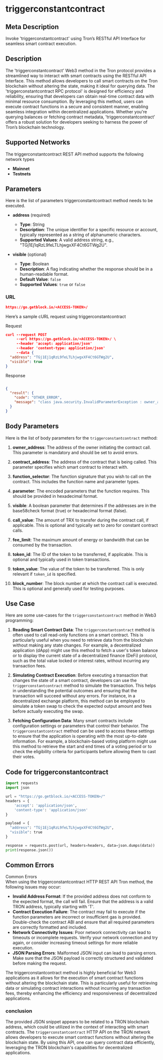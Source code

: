 # triggerconstantcontract


## Meta Description
Invoke 'triggerconstantcontract' using Tron’s RESTful API Interface for seamless smart contract execution.

## Description
The 'triggerconstantcontract' Web3 method in the Tron protocol provides a streamlined way to interact with smart contracts using the RESTful API Interface. This method allows developers to call smart contracts on the Tron blockchain without altering the state, making it ideal for querying data. The 'triggerconstantcontract RPC protocol' is designed for efficiency and reliability, ensuring that developers can obtain real-time contract data with minimal resource consumption. By leveraging this method, users can execute contract functions in a secure and consistent manner, enabling seamless integration within decentralized applications. Whether you're querying balances or fetching contract metadata, 'triggerconstantcontract' offers a robust solution for developers seeking to harness the power of Tron’s blockchain technology.

## Supported Networks
The triggerconstantcontract REST API method supports the following network types
- **Mainnet**
- **Testnets**

## Parameters

Here is the list of parameters triggerconstantcontract method needs to be executed.

- **address** (required)
  - **Type**: String
  - **Description**: The unique identifier for a specific resource or account, typically represented as a string of alphanumeric characters.
  - **Supported Values**: A valid address string, e.g., "TGj1Ej1qRzL9feLTLhjwgxXF4Ct6GTWg2U".

- **visible** (optional)
  - **Type**: Boolean
  - **Description**: A flag indicating whether the response should be in a human-readable format.
  - **Default Value**: `false`
  - **Supported Values**: `true` or `false`

### URL
```json
https://go.getblock.io/<ACCESS-TOKEN>/
```
Here’s a sample cURL request using triggerconstantcontract

Request
```json
curl --request POST 
     --url https://go.getblock.io/<ACCESS-TOKEN>/ \
     --header 'accept: application/json' 
     --header 'content-type: application/json' 
     --data {
  "address": "TGj1Ej1qRzL9feLTLhjwgxXF4Ct6GTWg2U",
  "visible": true
}
```

Response
```json

{
  "result": {
    "code": "OTHER_ERROR",
    "message": "class java.security.InvalidParameterException : owner_address isn't set."
  }
}
```
## Body Parameters

Here is the list of body parameters for the `triggerconstantcontract` method:

1. **owner_address**: The address of the owner initiating the contract call. This parameter is mandatory and should be set to avoid errors.

2. **contract_address**: The address of the contract that is being called. This parameter specifies which smart contract to interact with.

3. **function_selector**: The function signature that you wish to call on the contract. This includes the function name and parameter types.

4. **parameter**: The encoded parameters that the function requires. This should be provided in hexadecimal format.

5. **visible**: A boolean parameter that determines if the addresses are in the base58check format (true) or hexadecimal format (false).

6. **call_value**: The amount of TRX to transfer during the contract call, if applicable. This is optional and typically set to zero for constant contract calls.

7. **fee_limit**: The maximum amount of energy or bandwidth that can be consumed by the transaction.

8. **token_id**: The ID of the token to be transferred, if applicable. This is optional and typically used in token transactions.

9. **token_value**: The value of the token to be transferred. This is only relevant if `token_id` is specified.

10. **block_number**: The block number at which the contract call is executed. This is optional and generally used for testing purposes.

## Use Case

Here are some use-cases for the `triggerconstantcontract` method in Web3 programming:

1. **Reading Smart Contract Data**: The `triggerconstantcontract` method is often used to call read-only functions on a smart contract. This is particularly useful when you need to retrieve data from the blockchain without making any state changes. For example, a decentralized application (dApp) might use this method to fetch a user's token balance or to display the current state of a decentralized finance (DeFi) protocol, such as the total value locked or interest rates, without incurring any transaction fees.

2. **Simulating Contract Execution**: Before executing a transaction that changes the state of a smart contract, developers can use the `triggerconstantcontract` method to simulate the transaction. This helps in understanding the potential outcomes and ensuring that the transaction will succeed without any errors. For instance, in a decentralized exchange platform, this method can be employed to simulate a token swap to check the expected output amount and fees before actually executing the swap.

3. **Fetching Configuration Data**: Many smart contracts include configuration settings or parameters that control their behavior. The `triggerconstantcontract` method can be used to access these settings to ensure that the application is operating with the most up-to-date information. For example, a blockchain-based voting platform might use this method to retrieve the start and end times of a voting period or to check the eligibility criteria for participants before allowing them to cast their votes.

## Code for triggerconstantcontract


```python
import requests
import json

url = "https://go.getblock.io/<ACCESS-TOKEN>/"
headers = {
    'accept': 'application/json',
    'content-type': 'application/json'
}

payload = {
  "address": "TGj1Ej1qRzL9feLTLhjwgxXF4Ct6GTWg2U",
  "visible": true
}

response = requests.post(url, headers=headers, data=json.dumps(data))
print(response.json())
```
## Common Errors

Common Errors  
When using the triggerconstantcontract HTTP REST API Tron method, the following issues may occur:  
- **Invalid Address Format**: If the provided address does not conform to the expected format, the call will fail. Ensure that the address is a valid TRON address, typically starting with 'T'.  
- **Contract Execution Failure**: The contract may fail to execute if the function parameters are incorrect or insufficient gas is provided. Double-check the contract ABI and ensure that all required parameters are correctly formatted and included.  
- **Network Connectivity Issues**: Poor network connectivity can lead to timeouts or incomplete requests. Verify your network connection and try again, or consider increasing timeout settings for more reliable execution.  
- **JSON Parsing Errors**: Malformed JSON input can lead to parsing errors. Make sure that the JSON payload is correctly structured and validated before making the request.  

The triggerconstantcontract method is highly beneficial for Web3 applications as it allows for the execution of smart contract functions without altering the blockchain state. This is particularly useful for retrieving data or simulating contract interactions without incurring any transaction fees, thereby enhancing the efficiency and responsiveness of decentralized applications.

### conclusion

The provided JSON snippet appears to be related to a TRON blockchain address, which could be utilized in the context of interacting with smart contracts. The `triggerconstantcontract` HTTP API on the TRON network allows developers to execute smart contract functions without altering the blockchain state. By using this API, one can query contract data efficiently, leveraging the TRON blockchain's capabilities for decentralized applications.
